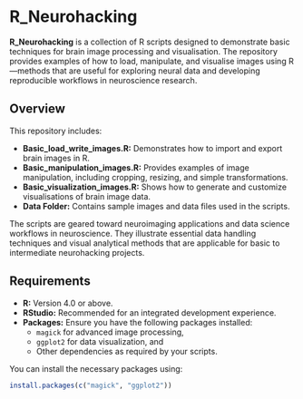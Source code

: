 # R_Neurohacking

**R_Neurohacking** is a collection of R scripts designed to demonstrate basic  techniques for brain image processing and visualisation. The repository provides examples of how to load, manipulate, and visualise images using R—methods that are useful for exploring neural data and developing reproducible workflows in neuroscience research.

## Overview

This repository includes:
- **Basic_load_write_images.R:** Demonstrates how to import and export brain images in R.
- **Basic_manipulation_images.R:** Provides examples of image manipulation, including cropping, resizing, and simple transformations.
- **Basic_visualization_images.R:** Shows how to generate and customize visualisations of brain image data.
- **Data Folder:** Contains sample images and data files used in the scripts.

The scripts are geared toward neuroimaging applications and data science workflows in neuroscience. They illustrate essential data handling techniques and visual analytical methods that are applicable for basic to intermediate neurohacking projects.

## Requirements

- **R:** Version 4.0 or above.
- **RStudio:** Recommended for an integrated development experience.
- **Packages:** Ensure you have the following packages installed:
  - `magick` for advanced image processing,
  - `ggplot2` for data visualization, and
  - Other dependencies as required by your scripts.

You can install the necessary packages using:
```R
install.packages(c("magick", "ggplot2"))
